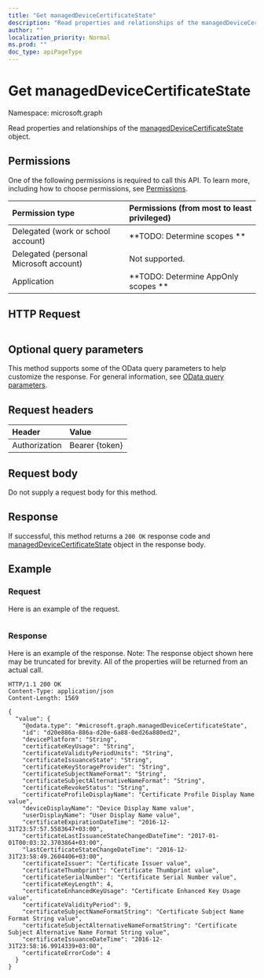 ```yaml
---
title: "Get managedDeviceCertificateState"
description: "Read properties and relationships of the managedDeviceCertificateState object."
author: ""
localization_priority: Normal
ms.prod: ""
doc_type: apiPageType
---
```


# Get managedDeviceCertificateState

Namespace: microsoft.graph

Read properties and relationships of the [managedDeviceCertificateState](../resources/manageddevicecertificatestate.md) object.

## Permissions
One of the following permissions is required to call this API. To learn more, including how to choose permissions, see [Permissions](/concepts/permissions-reference.md).

|Permission type|Permissions (from most to least privileged)|
|:---|:---|
|Delegated (work or school account)|**TODO: Determine scopes **|
|Delegated (personal Microsoft account)|Not supported.|
|Application|**TODO: Determine AppOnly scopes **|

## HTTP Request
<!-- {
  "blockType": "ignored"
}
-->
``` http
```

## Optional query parameters
This method supports some of the OData query parameters to help customize the response. For general information, see [OData query parameters](/graph/query-parameters).

## Request headers
|Header|Value|
|:---|:---|
|Authorization|Bearer {token}|

## Request body
Do not supply a request body for this method.

## Response
If successful, this method returns a `200 OK` response code and [managedDeviceCertificateState](../resources/manageddevicecertificatestate.md) object in the response body.

## Example

### Request
Here is an example of the request.
<!-- {
  "blockType": "request",
  "name": "get_manageddevicecertificatestate"
}
-->
``` http

```

### Response
Here is an example of the response. Note: The response object shown here may be truncated for brevity. All of the properties will be returned from an actual call.
<!-- {
  "blockType": "response",
  "truncated": true,
  "@odata.type": "microsoft.graph.managedDeviceCertificateState"
}
-->
``` http
HTTP/1.1 200 OK
Content-Type: application/json
Content-Length: 1569

{
  "value": {
    "@odata.type": "#microsoft.graph.managedDeviceCertificateState",
    "id": "d20e886a-886a-d20e-6a88-0ed26a880ed2",
    "devicePlatform": "String",
    "certificateKeyUsage": "String",
    "certificateValidityPeriodUnits": "String",
    "certificateIssuanceState": "String",
    "certificateKeyStorageProvider": "String",
    "certificateSubjectNameFormat": "String",
    "certificateSubjectAlternativeNameFormat": "String",
    "certificateRevokeStatus": "String",
    "certificateProfileDisplayName": "Certificate Profile Display Name value",
    "deviceDisplayName": "Device Display Name value",
    "userDisplayName": "User Display Name value",
    "certificateExpirationDateTime": "2016-12-31T23:57:57.5583647+03:00",
    "certificateLastIssuanceStateChangedDateTime": "2017-01-01T00:03:32.3703864+03:00",
    "lastCertificateStateChangeDateTime": "2016-12-31T23:58:49.2604406+03:00",
    "certificateIssuer": "Certificate Issuer value",
    "certificateThumbprint": "Certificate Thumbprint value",
    "certificateSerialNumber": "Certificate Serial Number value",
    "certificateKeyLength": 4,
    "certificateEnhancedKeyUsage": "Certificate Enhanced Key Usage value",
    "certificateValidityPeriod": 9,
    "certificateSubjectNameFormatString": "Certificate Subject Name Format String value",
    "certificateSubjectAlternativeNameFormatString": "Certificate Subject Alternative Name Format String value",
    "certificateIssuanceDateTime": "2016-12-31T23:58:16.9914339+03:00",
    "certificateErrorCode": 4
  }
}
```

